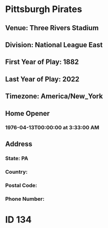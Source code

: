 # Pittsburgh Pirates
## Venue: Three Rivers Stadium
## Division: National League East
## First Year of Play: 1882
## Last Year of Play: 2022
## Timezone: America/New_York
## Home Opener
### 1976-04-13T00:00:00 at 3:33:00 AM
## Address
### 
### State: PA
### Country: 
### Postal Code: 
### Phone Number: 
# ID 134